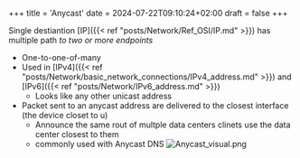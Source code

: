 +++
title = 'Anycast'
date = 2024-07-22T09:10:24+02:00
draft = false
+++

Single destiantion [IP]({{< ref "posts/Network/Ref_OSI/IP.md" >}}) has multiple path *to two or more endpoints*
- One-to-one-of-many
- Used in  [IPv4]({{< ref "posts/Network/basic_network_connections/IPv4_address.md" >}}) and [IPv6]({{< ref "posts/Network/IPv6_address.md" >}})
	- Looks like any other unicast address
- Packet sent to an anycast address are delivered to the closest interface (the device closet to u)
	- Announce the same rout of multple data centers clinets use the data center closest to them 
	- commonly used with Anycast DNS
![Anycast_visual.png](/Anycast_visual.png)
